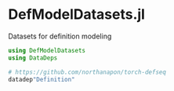 # DefModelDatasets.jl

Datasets for definition modeling

```julia
using DefModelDatasets
using DataDeps

# https://github.com/northanapon/torch-defseq
datadep"Definition"
```
